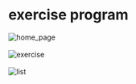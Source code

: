 # exercise program

![home_page](https://user-images.githubusercontent.com/9948191/55424502-14d69b00-5589-11e9-8e98-7e8c39e3002f.png)
<br><br>
![exercise](https://user-images.githubusercontent.com/9948191/55424630-62eb9e80-5589-11e9-8621-09329912e53e.png)
<br><br>
![list](https://user-images.githubusercontent.com/9948191/55424715-8d3d5c00-5589-11e9-9818-381800d8f868.png)
